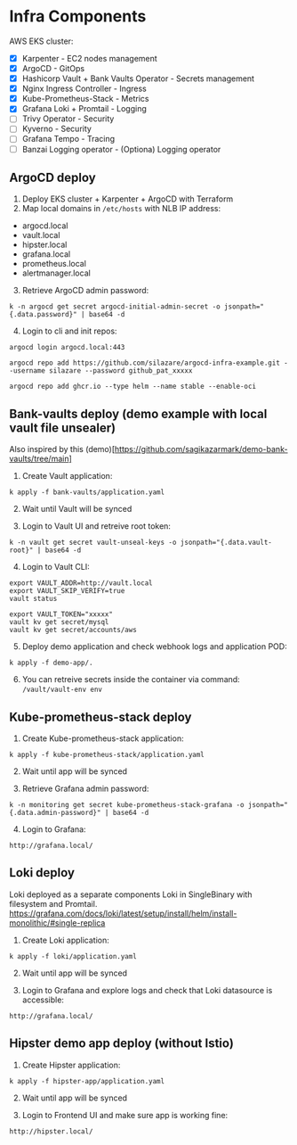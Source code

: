 # Infra Components

AWS EKS cluster:
- [x] Karpenter - EC2 nodes management
- [x] ArgoCD - GitOps
- [x] Hashicorp Vault + Bank Vaults Operator - Secrets management
- [x] Nginx Ingress Controller - Ingress
- [x] Kube-Prometheus-Stack - Metrics
- [x] Grafana Loki + Promtail - Logging
- [ ] Trivy Operator - Security
- [ ] Kyverno - Security
- [ ] Grafana Tempo - Tracing
- [ ] Banzai Logging operator - (Optiona) Logging operator

## ArgoCD deploy

1) Deploy EKS cluster + Karpenter + ArgoCD with Terraform
2) Map local domains in `/etc/hosts` with NLB IP address:
  - argocd.local
  - vault.local
  - hipster.local
  - grafana.local
  - prometheus.local
  - alertmanager.local

3) Retrieve ArgoCD admin password:
```
k -n argocd get secret argocd-initial-admin-secret -o jsonpath="{.data.password}" | base64 -d
```

4) Login to cli and init repos:
```
argocd login argocd.local:443

argocd repo add https://github.com/silazare/argocd-infra-example.git --username silazare --password github_pat_xxxxx

argocd repo add ghcr.io --type helm --name stable --enable-oci
```

## Bank-vaults deploy (demo example with local vault file unsealer)

Also inspired by this (demo)[https://github.com/sagikazarmark/demo-bank-vaults/tree/main]

1) Create Vault application:
```
k apply -f bank-vaults/application.yaml
```

2) Wait until Vault will be synced

3) Login to Vault UI and retreive root token:
```
k -n vault get secret vault-unseal-keys -o jsonpath="{.data.vault-root}" | base64 -d
```

4) Login to Vault CLI:
```
export VAULT_ADDR=http://vault.local
export VAULT_SKIP_VERIFY=true
vault status

export VAULT_TOKEN="xxxxx"
vault kv get secret/mysql
vault kv get secret/accounts/aws
```

5) Deploy demo application and check webhook logs and application POD:
```
k apply -f demo-app/.
```

6) You can retreive secrets inside the container via command: `/vault/vault-env env`

## Kube-prometheus-stack deploy

1) Create Kube-prometheus-stack application:
```
k apply -f kube-prometheus-stack/application.yaml
```

2) Wait until app will be synced

3) Retrieve Grafana admin password:
```
k -n monitoring get secret kube-prometheus-stack-grafana -o jsonpath="{.data.admin-password}" | base64 -d
```

4) Login to Grafana:
```
http://grafana.local/
```

## Loki deploy

Loki deployed as a separate components Loki in SingleBinary with filesystem and Promtail.
https://grafana.com/docs/loki/latest/setup/install/helm/install-monolithic/#single-replica

1) Create Loki application:
```
k apply -f loki/application.yaml
```

2) Wait until app will be synced

3) Login to Grafana and explore logs and check that Loki datasource is accessible:
```
http://grafana.local/
```

## Hipster demo app deploy (without Istio)

1) Create Hipster application:
```
k apply -f hipster-app/application.yaml
```

2) Wait until app will be synced

3) Login to Frontend UI and make sure app is working fine:
```
http://hipster.local/
```
